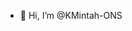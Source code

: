 - 👋 Hi, I’m @KMintah-ONS

<!---
KMintah-ONS/KMintah-ONS is a ✨ special ✨ repository because its `README.md` (this file) appears on your GitHub profile.
You can click the Preview link to take a look at your changes.
--->
